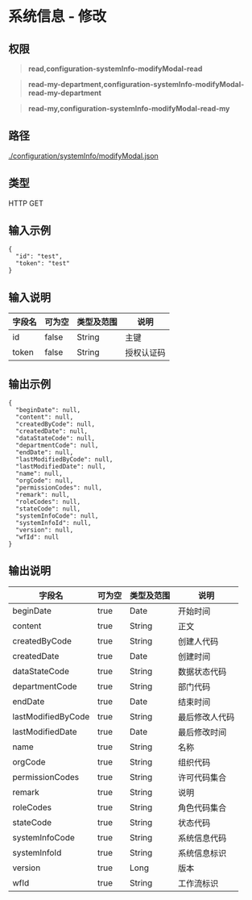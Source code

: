 # 系统信息 - 修改

## 权限

> **read,configuration-systemInfo-modifyModal-read**

> **read-my-department,configuration-systemInfo-modifyModal-read-my-department**

> **read-my,configuration-systemInfo-modifyModal-read-my**

## 路径

[./configuration/systemInfo/modifyModal.json](../../../../configuration/systemInfo/modifyModal.json)

## 类型

HTTP GET

## 输入示例

```
{
  "id": "test",
  "token": "test"
}
```

## 输入说明

字段名|可为空|类型及范围|说明
---|---|---|---
id|false|String|主键
token|false|String|授权认证码

## 输出示例
```
{
  "beginDate": null,
  "content": null,
  "createdByCode": null,
  "createdDate": null,
  "dataStateCode": null,
  "departmentCode": null,
  "endDate": null,
  "lastModifiedByCode": null,
  "lastModifiedDate": null,
  "name": null,
  "orgCode": null,
  "permissionCodes": null,
  "remark": null,
  "roleCodes": null,
  "stateCode": null,
  "systemInfoCode": null,
  "systemInfoId": null,
  "version": null,
  "wfId": null
}
```

## 输出说明

字段名|可为空|类型及范围|说明
---|---|---|---
beginDate|true|Date|开始时间
content|true|String|正文
createdByCode|true|String|创建人代码
createdDate|true|Date|创建时间
dataStateCode|true|String|数据状态代码
departmentCode|true|String|部门代码
endDate|true|Date|结束时间
lastModifiedByCode|true|String|最后修改人代码
lastModifiedDate|true|Date|最后修改时间
name|true|String|名称
orgCode|true|String|组织代码
permissionCodes|true|String|许可代码集合
remark|true|String|说明
roleCodes|true|String|角色代码集合
stateCode|true|String|状态代码
systemInfoCode|true|String|系统信息代码
systemInfoId|true|String|系统信息标识
version|true|Long|版本
wfId|true|String|工作流标识
